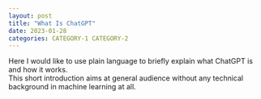 ```yaml
---
layout: post
title: "What Is ChatGPT"
date: 2023-01-28 
categories: CATEGORY-1 CATEGORY-2
---
```


Here I would like to use plain language to briefly explain what ChatGPT is and how it works.  
This short introduction aims at general audience without any technical background in machine learning at all. 
